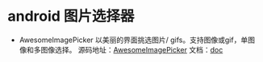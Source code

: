 # android 图片选择器

* AwesomeImagePicker 以美丽的界面挑选图片/ gifs。支持图像或gif，单图像和多图像选择。
源码地址：[AwesomeImagePicker](https://github.com/myinnos/AwesomeImagePicker) 文档：[doc](https://github.com/myinnos/AwesomeImagePicker/blob/master/README.md)
